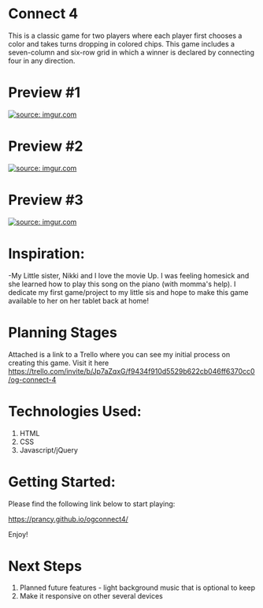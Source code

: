 # Connect 4

This is a classic game for two players where each player first chooses a color and takes turns dropping in colored chips. 
This game includes a seven-column and six-row grid in which a winner is declared by connecting four in any direction.



# Preview #1
<a href="https://imgur.com/QwJXCb0"><img src="https://i.imgur.com/QwJXCb0.png" title="source: imgur.com" /></a>

# Preview #2
<a href="https://imgur.com/5NpOWuw"><img src="https://i.imgur.com/5NpOWuw.png" title="source: imgur.com" /></a>

# Preview #3
<a href="https://imgur.com/5NpOWuw"><img src="https://i.imgur.com/5NpOWuw.png" title="source: imgur.com" /></a>

# Inspiration:
-My Little sister, Nikki and I love the movie Up. I was feeling homesick and she learned how to play this song on the piano (with momma's help). I dedicate my first game/project to my little sis and hope to make this game available to her on her tablet back at home!

# Planning Stages
Attached is a link to a Trello where you can see my initial process on creating this game.
Visit it here https://trello.com/invite/b/Jp7aZqxG/f9434f910d5529b622cb046ff6370cc0/og-connect-4

# Technologies Used:
1. HTML
2. CSS
3. Javascript/jQuery

# Getting Started:
Please find the following link below to start playing:

https://prancy.github.io/ogconnect4/

Enjoy!


# Next Steps
1. Planned future features - light background music that is optional to keep
2. Make it responsive on other several devices
